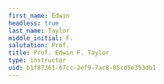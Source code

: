 ```yaml
---
first_name: Edwin
headless: true
last_name: Taylor
middle_initial: F.
salutation: Prof.
title: Prof. Edwin F. Taylor
type: instructor
uid: b1f87361-67cc-2ef9-7ac8-85cd5e353db1
---
```

